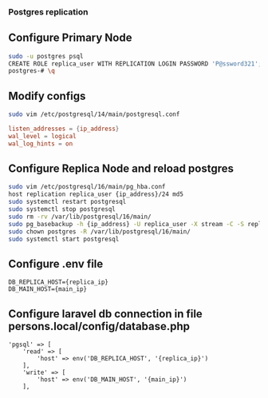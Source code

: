 ### Postgres replication
##  Configure Primary Node

```bash
sudo -u postgres psql
CREATE ROLE replica_user WITH REPLICATION LOGIN PASSWORD 'P@ssword321';
postgres-# \q
```

##  Modify configs
```bash
sudo vim /etc/postgresql/14/main/postgresql.conf
```
```conf
listen_addresses = {ip_address}
wal_level = logical
wal_log_hints = on
 ```

## Configure Replica Node and reload postgres
```bash 
sudo vim /etc/postgresql/16/main/pg_hba.conf
host replication replica_user {ip_address}/24 md5
sudo systemctl restart postgresql
sudo systemctl stop postgresql
sudo rm -rv /var/lib/postgresql/16/main/
sudo pg_basebackup -h {ip_address} -U replica_user -X stream -C -S replica_1 -v -R -W -D /var/lib/postgresql/16/main/
sudo chown postgres -R /var/lib/postgresql/16/main/
sudo systemctl start postgresql
```

## Configure .env file
```config 
DB_REPLICA_HOST={replica_ip}
DB_MAIN_HOST={main_ip}
```

## Configure laravel db connection in file persons.local/config/database.php 
```config 
'pgsql' => [
    'read' => [
        'host' => env('DB_REPLICA_HOST', '{replica_ip}')
    ],
    'write' => [
        'host' => env('DB_MAIN_HOST', '{main_ip}')
    ],
 ```